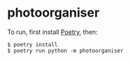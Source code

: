 # photoorganiser

To run, first install [Poetry](https://python-poetry.org/), then:

```shell
$ poetry install
$ poetry run python -m photoorganiser
```